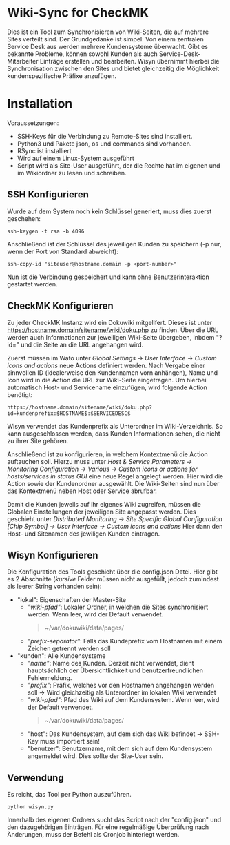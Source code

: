 # Wiki-Sync for CheckMK

Dies ist ein Tool zum Synchronisieren von Wiki-Seiten, die auf mehrere Sites verteilt sind.
Der Grundgedanke ist simpel: Von einem zentralen Service Desk aus werden mehrere Kundensysteme überwacht. Gibt es bekannte Probleme, können sowohl Kunden als auch Service-Desk-Mitarbeiter Einträge erstellen und bearbeiten. Wisyn übernimmt hierbei die Synchronisation zwischen den Sites und bietet gleichzeitig die Möglichkeit kundenspezifische Präfixe anzufügen.


# Installation

Voraussetzungen:
- SSH-Keys für die Verbindung zu Remote-Sites sind installiert.
- Python3 und Pakete json, os und commands sind vorhanden.
- RSync ist installiert
- Wird auf einem Linux-System ausgeführt
- Script wird als Site-User ausgeführt, der die Rechte hat im eigenen und im Wikiordner zu lesen und schreiben.

## SSH Konfigurieren
Wurde auf dem System noch kein Schlüssel generiert, muss dies zuerst geschehen:

    ssh-keygen -t rsa -b 4096
Anschließend ist der Schlüssel des jeweiligen Kunden zu speichern (-p nur, wenn der Port von Standard abweicht):
    
    ssh-copy-id "siteuser@hostname.domain -p <port-number>"
Nun ist die Verbindung gespeichert und kann ohne Benutzerinteraktion gestartet werden.

## CheckMK Konfigurieren
Zu jeder CheckMK Instanz wird ein Dokuwiki mitgelifert.
Dieses ist unter https://hostname.domain/sitename/wiki/doku.php zu finden.
Über die URL werden auch Informationen zur jeweiligen Wiki-Seite übergeben, inbdem "?id=" und die Seite an die URL angehangen wird.

Zuerst müssen im Wato unter _Global Settings -> User Interface -> Custom icons and actions_ neue Actions definiert werden.
Nach Vergabe einer sinnvollen ID (idealerweise den Kundennamen vorn anhängen), Name und Icon wird in die Action die URL zur Wiki-Seite eingetragen.
Um hierbei automatisch Host- und Servicename einzufügen, wird folgende Action benötigt:

    https://hostname.domain/sitename/wiki/doku.php?id=kundenprefix:$HOSTNAME$:$SERVICEDESC$

Wisyn verwendet das Kundenprefix als Unterordner im Wiki-Verzeichnis.
So kann ausgeschlossen werden, dass Kunden Informationen sehen, die nicht zu ihrer Site gehören.

Anschließend ist zu konfigurieren, in welchem Kontextmenü die Action auftauchen soll.
Hierzu muss unter _Host & Service Parameters -> Monitoring Configuration -> Various -> Custom icons or actions for hosts/services in status GUI_ eine neue Regel angelegt werden.
Hier wird die Action sowie der Kundenordner ausgewählt.
Die Wiki-Seiten sind nun über das Kontextmenü neben Host oder Service abrufbar.

Damit die Kunden jeweils auf ihr eigenes Wiki zugreifen, müssen die Globalen Einstellungen der jeweiligen Site angepasst werden.
Dies geschieht unter _Distributed Monitoring -> Site Specific Global Configuration [Chip Symbol] -> User Interface -> Custom icons and actions_
Hier dann den Host- und Sitenamen des jewiligen Kunden eintragen.

## Wisyn Konfigurieren
Die Konfiguration des Tools geschieht über die config.json Datei.
Hier gibt es 2 Abschnitte (_kursive_ Felder müssen nicht ausgefüllt, jedoch zumindest als leerer String vorhanden sein):
- "lokal": Eigenschaften der Master-Site
    * _"wiki-pfad"_: Lokaler Ordner, in welchen die Sites synchronisiert werden. Wenn leer, wird der Default verwendet.
        >~/var/dokuwiki/data/pages/
    * _"prefix-separator"_: Falls das Kundeprefix vom Hostnamen mit einem Zeichen getrennt werden soll
- "kunden": Alle Kundensysteme
    * _"name"_: Name des Kunden. Derzeit nicht verwendet, dient hauptsächlich der Übersichtlichkeit und benutzerfreundlichen Fehlermeldung.
    * _"prefix"_: Präfix, welches vor den Hostnamen angehangen werden soll -> Wird gleichzeitig als Unterordner im lokalen Wiki verwendet
    * _"wiki-pfad"_: Pfad des Wiki auf dem Kundensystem. Wenn leer, wird der Default verwendet.
        >~/var/dokuwiki/data/pages/
    * "host": Das Kundensystem, auf dem sich das Wiki befindet -> SSH-Key muss importiert sein!
    * "benutzer": Benutzername, mit dem sich auf dem Kundensystem angemeldet wird. Dies sollte der Site-User sein.
    
## Verwendung
Es reicht, das Tool per Python auszuführen.

    python wisyn.py
    
Innerhalb des eigenen Ordners sucht das Script nach der "config.json" und den dazugehörigen Einträgen.
Für eine regelmäßige Überprüfung nach Änderungen, muss der Befehl als Cronjob hinterlegt werden.
